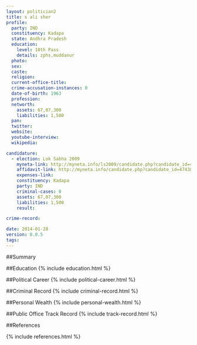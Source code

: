 ```yaml
---
layout: politician2
title: s ali sher
profile: 
  party: IND
  constituency: Kadapa
  state: Andhra Pradesh
  education: 
    level: 10th Pass
    details: zphs,muddanur
  photo: 
  sex: 
  caste: 
  religion: 
  current-office-title: 
  crime-accusation-instances: 0
  date-of-birth: 1963
  profession: 
  networth: 
    assets: 67,07,300
    liabilities: 1,500
  pan: 
  twitter: 
  website: 
  youtube-interview: 
  wikipedia: 

candidature: 
  - election: Lok Sabha 2009
    myneta-link: http://myneta.info/ls2009/candidate.php?candidate_id=4743
    affidavit-link: http://myneta.info/candidate.php?candidate_id=4743&scan=original
    expenses-link: 
    constituency: Kadapa 
    party: IND
    criminal-cases: 0
    assets: 67,07,300
    liabilities: 1,500
    result:  

crime-record: 

date: 2014-01-28
version: 0.0.5
tags: 
---
```

##Summary


##Education
{% include education.html %}


##Political Career
{% include political-career.html %}


##Criminal Record
{% include criminal-record.html %}


##Personal Wealth
{% include personal-wealth.html %}


##Public Office Track Record
{% include track-record.html %}


##References


{% include references.html %}